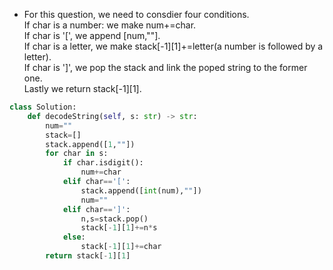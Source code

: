 - For this question, we need to consdier four conditions.  
If char is a number: we make num+=char.  
If char is '[', we append [num,""].  
If char is a letter, we make stack[-1][1]+=letter(a number is followed by a letter).  
If char is ']', we pop the stack and link the poped string to the former one.  
Lastly we return stack[-1][1].  
```python
class Solution:
    def decodeString(self, s: str) -> str:
        num=""
        stack=[]
        stack.append([1,""])
        for char in s:
            if char.isdigit():
                num+=char
            elif char=='[':
                stack.append([int(num),""])
                num=""
            elif char==']':
                n,s=stack.pop()
                stack[-1][1]+=n*s
            else:
                stack[-1][1]+=char
        return stack[-1][1]
```